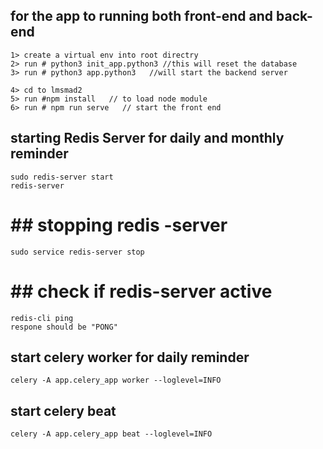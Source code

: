 ## for the app to running both front-end and back-end
    1> create a virtual env into root directry 
    2> run # python3 init_app.python3 //this will reset the database
    3> run # python3 app.python3   //will start the backend server

    4> cd to lmsmad2
    5> run #npm install   // to load node module
    6> run # npm run serve   // start the front end



## starting Redis Server for daily and monthly reminder
    sudo redis-server start
    redis-server

# ## stopping redis -server
    sudo service redis-server stop

# ## check if redis-server active
    redis-cli ping 
    respone should be "PONG"


## start celery worker for daily reminder
    celery -A app.celery_app worker --loglevel=INFO

## start celery beat
    celery -A app.celery_app beat --loglevel=INFO